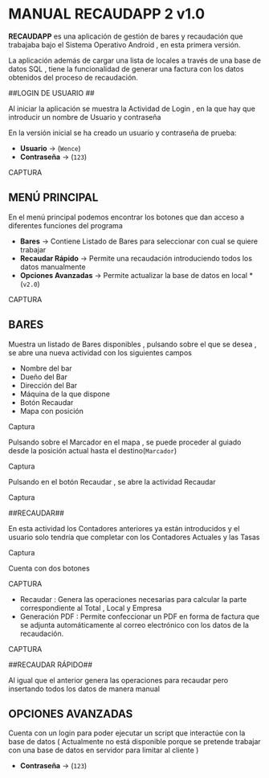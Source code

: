 # MANUAL RECAUDAPP 2 v1.0 #

**RECAUDAPP** es una aplicación de gestión de bares y recaudación que trabajaba bajo el Sistema Operativo Android , en esta primera versión.

La aplicación además de cargar una lista de locales a través de una base de datos SQL , tiene la funcionalidad de generar una factura con los datos obtenidos del proceso de recaudación.

##LOGIN DE USUARIO ##

Al iniciar la aplicación se muestra la Actividad de Login , en la que hay que introducir un nombre de Usuario y contraseña

En la versión inicial se ha creado un usuario y contraseña de prueba:

- **Usuario** -> (`Wence`) 
- **Contraseña** -> (`123`)

CAPTURA

## MENÚ PRINCIPAL ##

En el menú principal podemos encontrar los botones que dan acceso a diferentes funciones del programa

- **Bares** -> Contiene Listado de Bares para seleccionar con cual se quiere trabajar
- **Recaudar Rápido** -> Permite una recaudación introduciendo todos los datos manualmente
- **Opciones Avanzadas** -> Permite actualizar la base de datos en local *(`v2.0`)

CAPTURA

## BARES ##

Muestra un listado de Bares disponibles , pulsando sobre el que se desea , se abre una nueva actividad con los siguientes campos

- Nombre del bar
- Dueño del Bar
- Dirección del Bar
- Máquina de la que dispone
- Botón Recaudar
- Mapa con posición

Captura

Pulsando sobre el Marcador en el mapa , se puede proceder al guiado desde la posición actual hasta el destino(`Marcador`)

Captura

Pulsando en el botón Recaudar , se abre la actividad Recaudar

Captura

##RECAUDAR##

En esta actividad los Contadores anteriores ya están introducidos y el usuario solo tendría que completar con los Contadores Actuales y las Tasas

Captura

Cuenta con dos botones

CAPTURA

- Recaudar : Genera las operaciones necesarias para calcular la parte correspondiente al Total , Local y Empresa
- Generación PDF : Permite confeccionar un PDF en forma de factura que se adjunta automáticamente al correo electrónico con los datos de la recaudación.


CAPTURA

##RECAUDAR RÁPIDO##

Al igual que el anterior genera las operaciones para recaudar pero insertando todos los datos de manera manual

## OPCIONES AVANZADAS ##

Cuenta con un login para poder ejecutar un script que interactúe con la base de datos ( Actualmente no está disponible porque se pretende trabajar con una base de datos en servidor para limitar al cliente )

- **Contraseña** -> (`123`)
